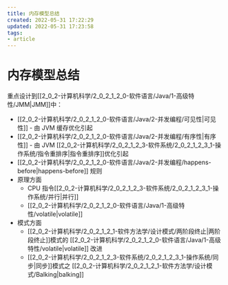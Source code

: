 ```yaml
---
title: 内存模型总结
created: 2022-05-31 17:22:29
updated: 2022-05-31 17:23:58
tags: 
- article
---
```

# 内存模型总结

重点设计到[[2_0_2-计算机科学/2_0_2_1_2_0-软件语言/Java/1-高级特性/JMM|JMM]]中：
- [[2_0_2-计算机科学/2_0_2_1_2_0-软件语言/Java/2-并发编程/可见性|可见性]] - 由 JVM 缓存优化引起
- [[2_0_2-计算机科学/2_0_2_1_2_0-软件语言/Java/2-并发编程/有序性|有序性]] - 由 JVM [[2_0_2-计算机科学/2_0_2_1_2_3-软件系统/2_0_2_1_2_3_1-操作系统/指令重排序|指令重排序]]优化引起
- [[2_0_2-计算机科学/2_0_2_1_2_0-软件语言/Java/2-并发编程/happens-before|happens-before]] 规则
- 原理方面
	- CPU 指令[[2_0_2-计算机科学/2_0_2_1_2_3-软件系统/2_0_2_1_2_3_1-操作系统/并行|并行]]
	- [[2_0_2-计算机科学/2_0_2_1_2_0-软件语言/Java/1-高级特性/volatile|volatile]]
- 模式方面
	- [[2_0_2-计算机科学/2_0_2_1_2_1-软件方法学/设计模式/两阶段终止|两阶段终止]]模式的 [[2_0_2-计算机科学/2_0_2_1_2_0-软件语言/Java/1-高级特性/volatile|volatile]] 改进
	- [[2_0_2-计算机科学/2_0_2_1_2_3-软件系统/2_0_2_1_2_3_1-操作系统/同步|同步]]模式之 [[2_0_2-计算机科学/2_0_2_1_2_1-软件方法学/设计模式/Balking|balking]]